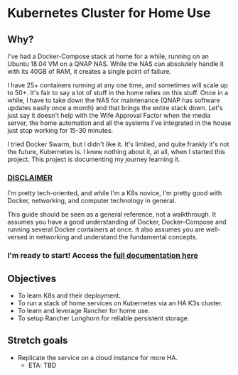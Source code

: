 # Kubernetes Cluster for Home Use

## Why?
I've had a Docker-Compose stack at home for a while, running on an Ubuntu 18.04 VM on a QNAP NAS.  While the NAS can absolutely handle it with its 40GB of RAM, it creates a single point of failure.

I have 25+ containers running at any one time, and sometimes will scale up to 50+.  It's fair to say a lot of stuff in the home relies on this stuff.  Once in a while, I have to take down the NAS for maintenance (QNAP has software updates easily once a month) and that brings the entire stack down.  Let's just say it doesn't help with the Wife Approval Factor when the media server, the home automation and all the systems I've integrated in the house just stop working for 15-30 minutes.

I tried Docker Swarm, but I didn't like it.  It's limited, and quite frankly it's not the future, Kubernetes is.  I knew nothing about it, at all, when I started this project.  This project is documenting my journey learning it.

### <ins>DISCLAIMER</ins>
I'm pretty tech-oriented, and while I'm a K8s novice, I'm pretty good with Docker, networking, and computer technology in general.

This guide should be seen as a general reference, not a walkthrough.  It assumes you have a good understanding of Docker, Docker-Compose and running several Docker containers at once.  It also assumes you are well-versed in networking and understand the fundamental concepts.

### I'm ready to start!  Access the [full documentation here](documentation/README.md)

## Objectives
- To learn K8s and their deployment.
- To run a stack of home services on Kubernetes via an HA K3s cluster.
- To learn and leverage Rancher for home use.
- To setup Rancher Longhorn for reliable persistent storage.

## Stretch goals
- Replicate the service on a cloud instance for more HA.
    - ETA: TBD